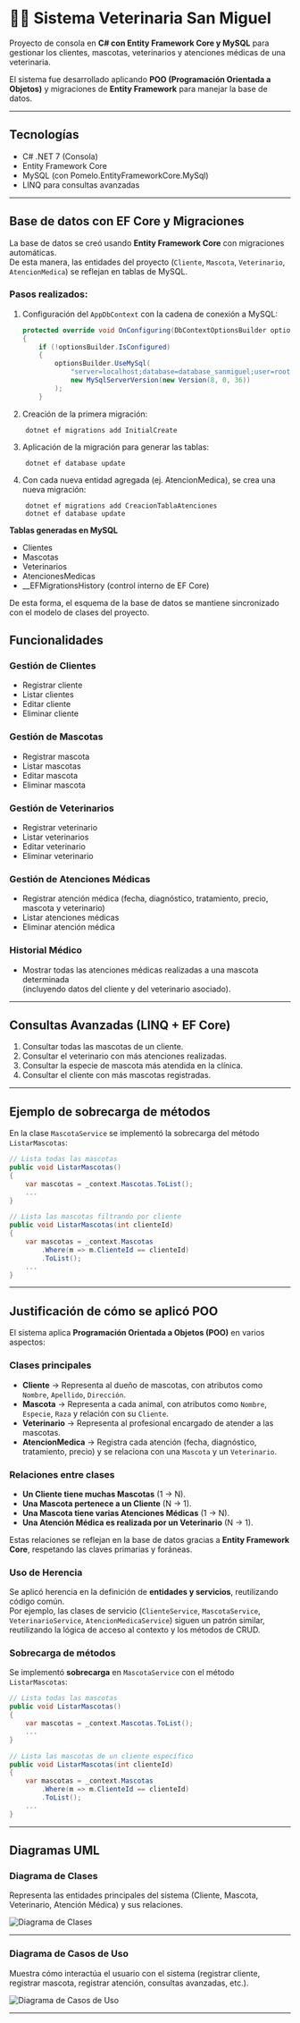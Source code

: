 # 🐶🐱 Sistema Veterinaria San Miguel

Proyecto de consola en **C# con Entity Framework Core y MySQL** para gestionar los clientes, mascotas, veterinarios y atenciones médicas de una veterinaria.

El sistema fue desarrollado aplicando **POO (Programación Orientada a Objetos)** y migraciones de **Entity Framework** para manejar la base de datos.

---

##  Tecnologías
- C# .NET 7 (Consola)
- Entity Framework Core
- MySQL (con Pomelo.EntityFrameworkCore.MySql)
- LINQ para consultas avanzadas

---

## Base de datos con EF Core y Migraciones

La base de datos se creó usando **Entity Framework Core** con migraciones automáticas.  
De esta manera, las entidades del proyecto (`Cliente`, `Mascota`, `Veterinario`, `AtencionMedica`) se reflejan en tablas de MySQL.

### Pasos realizados:
1. Configuración del `AppDbContext` con la cadena de conexión a MySQL:
   ```csharp
   protected override void OnConfiguring(DbContextOptionsBuilder optionsBuilder)
   {
       if (!optionsBuilder.IsConfigured)
       {
           optionsBuilder.UseMySql(
               "server=localhost;database=database_sanmiguel;user=root;password=1234",
               new MySqlServerVersion(new Version(8, 0, 36))
           );
       }
   
   ```
2. Creación de la primera migración:
```
    dotnet ef migrations add InitialCreate
```
3. Aplicación de la migración para generar las tablas:
```
    dotnet ef database update

```
4. Con cada nueva entidad agregada (ej. AtencionMedica), se crea una nueva migración:
```
    dotnet ef migrations add CreacionTablaAtenciones
    dotnet ef database update

```
**Tablas generadas en MySQL**
- Clientes
- Mascotas
- Veterinarios
- AtencionesMedicas
- __EFMigrationsHistory (control interno de EF Core)

De esta forma, el esquema de la base de datos se mantiene sincronizado con el modelo de clases del proyecto.
## Funcionalidades

### Gestión de Clientes
- Registrar cliente
- Listar clientes
- Editar cliente
- Eliminar cliente

### Gestión de Mascotas
- Registrar mascota
- Listar mascotas
- Editar mascota
- Eliminar mascota

### Gestión de Veterinarios
- Registrar veterinario
- Listar veterinarios
- Editar veterinario
- Eliminar veterinario

### Gestión de Atenciones Médicas
- Registrar atención médica (fecha, diagnóstico, tratamiento, precio, mascota y veterinario)
- Listar atenciones médicas
- Eliminar atención médica

### Historial Médico
- Mostrar todas las atenciones médicas realizadas a una mascota determinada  
  (incluyendo datos del cliente y del veterinario asociado).

---

## Consultas Avanzadas (LINQ + EF Core)

1. Consultar todas las mascotas de un cliente.
2. Consultar el veterinario con más atenciones realizadas.
3. Consultar la especie de mascota más atendida en la clínica.
4. Consultar el cliente con más mascotas registradas.

---

## Ejemplo de sobrecarga de métodos
En la clase `MascotaService` se implementó la sobrecarga del método `ListarMascotas`:

```csharp
// Lista todas las mascotas
public void ListarMascotas()
{
    var mascotas = _context.Mascotas.ToList();
    ...
}

// Lista las mascotas filtrando por cliente
public void ListarMascotas(int clienteId)
{
    var mascotas = _context.Mascotas
        .Where(m => m.ClienteId == clienteId)
        .ToList();
    ...
}
```
---

## Justificación de cómo se aplicó POO

El sistema aplica **Programación Orientada a Objetos (POO)** en varios aspectos:

### Clases principales
- **Cliente** → Representa al dueño de mascotas, con atributos como `Nombre`, `Apellido`, `Dirección`.
- **Mascota** → Representa a cada animal, con atributos como `Nombre`, `Especie`, `Raza` y relación con su `Cliente`.
- **Veterinario** → Representa al profesional encargado de atender a las mascotas.
- **AtencionMedica** → Registra cada atención (fecha, diagnóstico, tratamiento, precio) y se relaciona con una `Mascota` y un `Veterinario`.

### Relaciones entre clases
- **Un Cliente tiene muchas Mascotas** (1 → N).
- **Una Mascota pertenece a un Cliente** (N → 1).
- **Una Mascota tiene varias Atenciones Médicas** (1 → N).
- **Una Atención Médica es realizada por un Veterinario** (N → 1).

Estas relaciones se reflejan en la base de datos gracias a **Entity Framework Core**, respetando las claves primarias y foráneas.

### Uso de Herencia
Se aplicó herencia en la definición de **entidades y servicios**, reutilizando código común.  
Por ejemplo, las clases de servicio (`ClienteService`, `MascotaService`, `VeterinarioService`, `AtencionMedicaService`) siguen un patrón similar, reutilizando la lógica de acceso al contexto y los métodos de CRUD.

### Sobrecarga de métodos
Se implementó **sobrecarga** en `MascotaService` con el método `ListarMascotas`:
```csharp
// Lista todas las mascotas
public void ListarMascotas()
{
    var mascotas = _context.Mascotas.ToList();
    ...
}

// Lista las mascotas de un cliente específico
public void ListarMascotas(int clienteId)
{
    var mascotas = _context.Mascotas
        .Where(m => m.ClienteId == clienteId)
        .ToList();
    ...
}
```
---

## Diagramas UML

### Diagrama de Clases
Representa las entidades principales del sistema (Cliente, Mascota, Veterinario, Atención Médica) y sus relaciones.  

![Diagrama de Clases](./imagenes/clases.png)

---

### Diagrama de Casos de Uso
Muestra cómo interactúa el usuario con el sistema (registrar cliente, registrar mascota, registrar atención, consultas avanzadas, etc.).

![Diagrama de Casos de Uso](./imagenes/caso_de_uso.jpeg)

---

